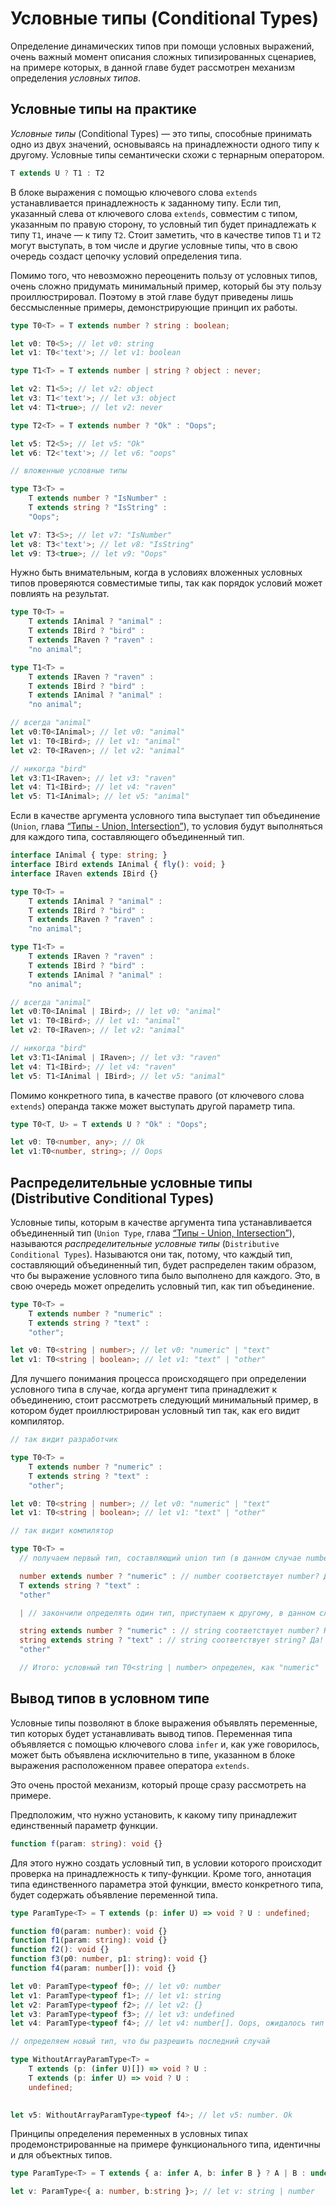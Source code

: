 # Условные типы (Conditional Types)

Определение динамических типов при помощи условных выражений, очень важный момент описания сложных типизированных сценариев, на примере которых, в данной главе будет рассмотрен механизм определения _условных типов_.

## Условные типы на практике

_Условные типы_ (Conditional Types) — это типы, способные принимать одно из двух значений, основываясь на принадлежности одного типу к другому. Условные типы семантически схожи с тернарным оператором. 

`````ts
T extends U ? T1 : T2
`````

В блоке выражения с помощью ключевого слова `extends` устанавливается принадлежность к заданному типу. Если тип, указанный слева от ключевого слова `extends`, совместим с типом, указанным по правую сторону, то условный тип будет принадлежать к типу `T1`, иначе — к типу `T2`. Стоит заметить, что в качестве типов `T1` и `T2` могут выступать, в том числе и другие условные типы, что в свою очередь создаст цепочку условий определения типа.

Помимо того, что невозможно переоценить пользу от условных типов, очень сложно придумать минимальный пример, который бы эту пользу проиллюстрировал. Поэтому в этой главе будут приведены лишь бессмысленные примеры, демонстрирующие принцип их работы.

`````ts
type T0<T> = T extends number ? string : boolean;

let v0: T0<5>; // let v0: string
let v1: T0<'text'>; // let v1: boolean

type T1<T> = T extends number | string ? object : never;

let v2: T1<5>; // let v2: object
let v3: T1<'text'>; // let v3: object
let v4: T1<true>; // let v2: never

type T2<T> = T extends number ? "Ok" : "Oops";

let v5: T2<5>; // let v5: "Ok"
let v6: T2<'text'>; // let v6: "oops"

// вложенные условные типы

type T3<T> =
    T extends number ? "IsNumber" :
    T extends string ? "IsString" :
    "Oops";

let v7: T3<5>; // let v7: "IsNumber"   
let v8: T3<'text'>; // let v8: "IsString"
let v9: T3<true>; // let v9: "Oops"
`````

Нужно быть внимательным, когда в условиях вложенных условных типов проверяются совместимые типы, так как порядок условий может повлиять на результат.

`````ts
type T0<T> =
    T extends IAnimal ? "animal" :
    T extends IBird ? "bird" :
    T extends IRaven ? "raven" :
    "no animal";

type T1<T> =
    T extends IRaven ? "raven" :
    T extends IBird ? "bird" :
    T extends IAnimal ? "animal" :
    "no animal";

// всегда "animal"
let v0:T0<IAnimal>; // let v0: "animal"
let v1: T0<IBird>; // let v1: "animal"
let v2: T0<IRaven>; // let v2: "animal"

// никогда "bird"
let v3:T1<IRaven>; // let v3: "raven"
let v4: T1<IBird>; // let v4: "raven"
let v5: T1<IAnimal>; // let v5: "animal"
`````

Если в качестве аргумента условного типа выступает тип объединение (`Union`, глава [“Типы - Union, Intersection”](../016.(Типы)%20Типы%20-%20Union,%20Intersection)), то условия будут выполняться для каждого типа, составляющего объединенный тип.

`````ts
interface IAnimal { type: string; }
interface IBird extends IAnimal { fly(): void; }
interface IRaven extends IBird {}

type T0<T> =
    T extends IAnimal ? "animal" :
    T extends IBird ? "bird" :
    T extends IRaven ? "raven" :
    "no animal";

type T1<T> =
    T extends IRaven ? "raven" :
    T extends IBird ? "bird" :
    T extends IAnimal ? "animal" :
    "no animal";

// всегда "animal"
let v0:T0<IAnimal | IBird>; // let v0: "animal"
let v1: T0<IBird>; // let v1: "animal"
let v2: T0<IRaven>; // let v2: "animal"

// никогда "bird"
let v3:T1<IAnimal | IRaven>; // let v3: "raven"
let v4: T1<IBird>; // let v4: "raven"
let v5: T1<IAnimal | IBird>; // let v5: "animal"
`````

Помимо конкретного типа, в качестве правого (от ключевого слова `extends`) операнда также может выступать другой параметр типа. 

`````ts
type T0<T, U> = T extends U ? "Ok" : "Oops";

let v0: T0<number, any>; // Ok
let v1:T0<number, string>; // Oops
`````


## Распределительные условные типы (Distributive Conditional Types)

Условные типы, которым в качестве аргумента типа устанавливается объединенный тип (`Union Type`, глава [“Типы - Union, Intersection”](../016.(Типы)%20Типы%20-%20Union,%20Intersection)), называются _распределительные условные типы_ (`Distributive Conditional Types`). Называются они так, потому, что каждый тип, составляющий объединенный тип, будет распределен таким образом, что бы выражение условного типа было выполнено для каждого. Это, в свою очередь может определить условный тип, как тип объединение.

`````ts
type T0<T> =
    T extends number ? "numeric" :
    T extends string ? "text" :
    "other";

let v0: T0<string | number>; // let v0: "numeric" | "text"
let v1: T0<string | boolean>; // let v1: "text" | "other"
`````

Для лучшего понимания процесса происходящего при определении условного типа в случае, когда аргумент типа принадлежит к объединению, стоит рассмотреть следующий минимальный пример, в котором будет проиллюстрирован условный тип так, как его видит компилятор.

`````ts
// так видит разработчик

type T0<T> =
    T extends number ? "numeric" :
    T extends string ? "text" :
    "other";

let v0: T0<string | number>; // let v0: "numeric" | "text"
let v1: T0<string | boolean>; // let v1: "text" | "other"

// так видит компилятор

type T0<T> =
  // получаем первый тип, составляющий union тип (в данном случае number) и начинаем подставлять его на место T

  number extends number ? "numeric" : // number соответствует number? Да! Определяем "numeric"
  T extends string ? "text" :
  "other"

  | // закончили определять один тип, приступаем к другому, в данном случае string

  string extends number ? "numeric" : // string соответствует number? Нет! Продолжаем.
  string extends string ? "text" : // string соответствует string? Да! Определяем "text".
  "other"

  // Итого: условный тип T0<string | number> определен, как "numeric" | "text"
`````


## Вывод типов в условном типе

Условные типы позволяют в блоке выражения объявлять переменные, тип которых будет устанавливать вывод типов. Переменная типа объявляется с помощью ключевого слова `infer` и, как уже говорилось, может быть объявлена исключительно в типе, указанном в блоке выражения расположенном правее оператора `extends`.

Это очень простой механизм, который проще сразу рассмотреть на примере.

Предположим, что нужно установить, к какому типу принадлежит единственный параметр функции.

`````ts
function f(param: string): void {}
`````

Для этого нужно создать условный тип, в условии которого происходит проверка на принадлежность к типу-функции. Кроме того, аннотация типа единственного параметра этой функции, вместо конкретного типа, будет содержать объявление переменной типа.

`````ts
type ParamType<T> = T extends (p: infer U) => void ? U : undefined;

function f0(param: number): void {}
function f1(param: string): void {}
function f2(): void {}
function f3(p0: number, p1: string): void {}
function f4(param: number[]): void {}

let v0: ParamType<typeof f0>; // let v0: number
let v1: ParamType<typeof f1>; // let v1: string
let v2: ParamType<typeof f2>; // let v2: {}
let v3: ParamType<typeof f3>; // let v3: undefined
let v4: ParamType<typeof f4>; // let v4: number[]. Oops, ожидалось тип number вместо number[]

// определяем новый тип, что бы разрешить последний случай

type WithoutArrayParamType<T> =
    T extends (p: (infer U)[]) => void ? U :
    T extends (p: infer U) => void ? U :
    undefined;

 
let v5: WithoutArrayParamType<typeof f4>; // let v5: number. Ok
`````

Принципы определения переменных в условных типах продемонстрированные на примере функционального типа, идентичны и для объектных типов.

`````ts
type ParamType<T> = T extends { a: infer A, b: infer B } ? A | B : undefined;

let v: ParamType<{ a: number, b:string }>; // let v: string | number
`````

